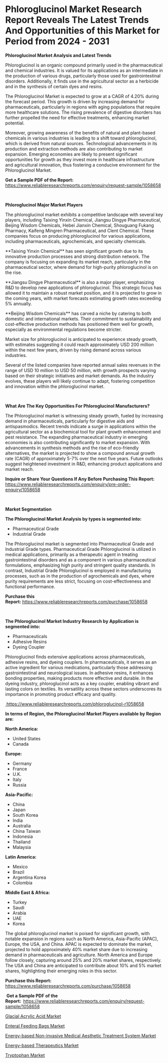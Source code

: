 <p><h1>Phloroglucinol Market Research Report Reveals The Latest Trends And Opportunities of this Market for Period from 2024 - 2031</h1></p><p><strong>Phloroglucinol Market Analysis and Latest Trends</strong></p>
<p><p>Phloroglucinol is an organic compound primarily used in the pharmaceutical and chemical industries. It is valued for its applications as an intermediate in the production of various drugs, particularly those used for gastrointestinal disorders. Additionally, it finds use in the agricultural sector as a herbicide and in the synthesis of certain dyes and resins. </p><p>The Phloroglucinol Market is expected to grow at a CAGR of 4.20% during the forecast period. This growth is driven by increasing demand for pharmaceuticals, particularly in regions with aging populations that require more healthcare solutions. The rising prevalence of digestive disorders has further propelled the need for effective treatments, enhancing market potential. </p><p>Moreover, growing awareness of the benefits of natural and plant-based chemicals in various industries is leading to a shift toward phloroglucinol, which is derived from natural sources. Technological advancements in its production and extraction methods are also contributing to market expansion. Emerging economies are likely to present significant opportunities for growth as they invest more in healthcare infrastructure and agricultural innovation, thus fostering a conducive environment for the Phloroglucinol Market.</p></p>
<p><strong>Get a Sample PDF of the Report:&nbsp;</strong> <a href="https://www.reliableresearchreports.com/enquiry/request-sample/1058658?utm_campaign=7&utm_medium=2&utm_source=Github&utm_content=ia&utm_term=05112024&utm_id=phloroglucinol">https://www.reliableresearchreports.com/enquiry/request-sample/1058658</a></p>
<p>&nbsp;</p>
<p><strong>Phloroglucinol Major Market Players</strong></p>
<p><p>The phloroglucinol market exhibits a competitive landscape with several key players, including Taixing Yinxin Chemical, Jiangsu Dingye Pharmaceutical, Beijing Wisdom Chemicals, Hebei Jianxin Chemical, Shouguang Fukang Pharmacy, Kaifeng Mingren Pharmaceutical, and Clent Chemical. These companies focus on producing phloroglucinol for various applications, including pharmaceuticals, agrochemicals, and specialty chemicals.</p><p>**Taixing Yinxin Chemical** has seen significant growth due to its innovative production processes and strong distribution network. The company is focusing on expanding its market reach, particularly in the pharmaceutical sector, where demand for high-purity phloroglucinol is on the rise.</p><p>**Jiangsu Dingye Pharmaceutical** is also a major player, emphasizing R&D to develop new applications of phloroglucinol. This strategic focus has allowed it to maintain a robust market position, and it is projected to grow in the coming years, with market forecasts estimating growth rates exceeding 5% annually.</p><p>**Beijing Wisdom Chemicals** has carved a niche by catering to both domestic and international markets. Their commitment to sustainability and cost-effective production methods has positioned them well for growth, especially as environmental regulations become stricter.</p><p>Market size for phloroglucinol is anticipated to experience steady growth, with estimates suggesting it could reach approximately USD 200 million within the next few years, driven by rising demand across various industries. </p><p>Several of the listed companies have reported annual sales revenues in the range of USD 10 million to USD 50 million, with growth prospects varying based on their strategic initiatives and market demands. As the industry evolves, these players will likely continue to adapt, fostering competition and innovation within the phloroglucinol market.</p></p>
<p>&nbsp;</p>
<p><strong>What Are The Key Opportunities For Phloroglucinol Manufacturers?</strong></p>
<p><p>The Phloroglucinol market is witnessing steady growth, fueled by increasing demand in pharmaceuticals, particularly for digestive aids and antispasmodics. Recent trends indicate a surge in applications within the agricultural sector as a biochemical tool for plant growth enhancement and pest resistance. The expanding pharmaceutical industry in emerging economies is also contributing significantly to market expansion. With advancements in synthesis methods and the rise of eco-friendly alternatives, the market is projected to show a compound annual growth rate (CAGR) of approximately 5-7% over the next five years. Future outlooks suggest heightened investment in R&D, enhancing product applications and market reach.</p></p>
<p><strong>Inquire or Share Your Questions If Any Before Purchasing This Report:</strong> <a href="https://www.reliableresearchreports.com/enquiry/pre-order-enquiry/1058658?utm_campaign=7&utm_medium=2&utm_source=Github&utm_content=ia&utm_term=05112024&utm_id=phloroglucinol">https://www.reliableresearchreports.com/enquiry/pre-order-enquiry/1058658</a></p>
<p>&nbsp;</p>
<p><strong>Market Segmentation</strong></p>
<p><strong>The Phloroglucinol Market Analysis by types is segmented into:</strong></p>
<p><ul><li>Pharmaceutical Grade</li><li>Industrial Grade</li></ul></p>
<p><p>The Phloroglucinol market is segmented into Pharmaceutical Grade and Industrial Grade types. Pharmaceutical Grade Phloroglucinol is utilized in medical applications, primarily as a therapeutic agent in treating gastrointestinal disorders and as a component in various pharmaceutical formulations, emphasizing high purity and stringent quality standards. In contrast, Industrial Grade Phloroglucinol is employed in manufacturing processes, such as in the production of agrochemicals and dyes, where purity requirements are less strict, focusing on cost-effectiveness and functional performance.</p></p>
<p><strong>Purchase this Report:&nbsp;</strong><a href="https://www.reliableresearchreports.com/purchase/1058658?utm_campaign=7&utm_medium=2&utm_source=Github&utm_content=ia&utm_term=05112024&utm_id=phloroglucinol">https://www.reliableresearchreports.com/purchase/1058658</a></p>
<p>&nbsp;</p>
<p><strong>The Phloroglucinol Market Industry Research by Application is segmented into:</strong></p>
<p><ul><li>Pharmaceuticals</li><li>Adhesive Resins</li><li>Dyeing Coupler</li></ul></p>
<p><p>Phloroglucinol finds extensive applications across pharmaceuticals, adhesive resins, and dyeing couplers. In pharmaceuticals, it serves as an active ingredient for various medications, particularly those addressing gastrointestinal and neurological issues. In adhesive resins, it enhances bonding properties, making products more effective and durable. In the dyeing industry, phloroglucinol acts as a key coupler, enabling vibrant and lasting colors on textiles. Its versatility across these sectors underscores its importance in promoting product efficacy and quality.</p></p>
<p><a href="https://www.reliableresearchreports.com/phloroglucinol-r1058658?utm_campaign=7&utm_medium=2&utm_source=Github&utm_content=ia&utm_term=05112024&utm_id=phloroglucinol">&nbsp;https://www.reliableresearchreports.com/phloroglucinol-r1058658</a></p>
<p><strong>In terms of Region, the Phloroglucinol Market Players available by Region are:</strong></p>
<p>
    <p> <strong> North America: </strong>
        <ul>
            <li>United States</li>
            <li>Canada</li>
        </ul>
        </p> 
    <p> <strong> Europe: </strong>
        <ul>
            <li>Germany</li>
            <li>France</li>
            <li>U.K.</li>
            <li>Italy</li>
            <li>Russia</li>
        </ul>
        </p> 
    <p> <strong> Asia-Pacific: </strong>
        <ul>
            <li>China</li>
            <li>Japan</li>
            <li>South Korea</li>
            <li>India</li>
            <li>Australia</li>
            <li>China Taiwan</li>
            <li>Indonesia</li>
            <li>Thailand</li>
            <li>Malaysia</li>
        </ul>
        </p> 
    <p> <strong> Latin America: </strong>
        <ul>
            <li>Mexico</li>
            <li>Brazil</li>
            <li>Argentina Korea</li>
            <li>Colombia</li>
        </ul>
        </p> 
    <p> <strong> Middle East & Africa: </strong>
        <ul>
            <li>Turkey</li>
            <li>Saudi</li>
            <li>Arabia</li>
            <li>UAE</li>
            <li>Korea</li>
        </ul>
    </p>
    </p>
<p><p>The global phloroglucinol market is poised for significant growth, with notable expansion in regions such as North America, Asia-Pacific (APAC), Europe, the USA, and China. APAC is expected to dominate the market, projected to hold approximately 40% market share due to increasing demand in pharmaceuticals and agriculture. North America and Europe follow closely, capturing around 25% and 20% market shares, respectively. The USA and China are anticipated to contribute about 10% and 5% market shares, highlighting their emerging roles in this sector.</p></p>
<p><strong>Purchase this Report: </strong><a href="https://www.reliableresearchreports.com/purchase/1058658?utm_campaign=7&utm_medium=2&utm_source=Github&utm_content=ia&utm_term=05112024&utm_id=phloroglucinol">https://www.reliableresearchreports.com/purchase/1058658</a></p>
<p>&nbsp;<strong>Get a Sample PDF of the Report:&nbsp;&nbsp;</strong><a href="https://www.reliableresearchreports.com/enquiry/request-sample/1058658?utm_campaign=7&utm_medium=2&utm_source=Github&utm_content=ia&utm_term=05112024&utm_id=phloroglucinol">https://www.reliableresearchreports.com/enquiry/request-sample/1058658</a></p>
<p><strong></strong></p>
<p><p><a href="https://github.com/MelgarBasny/Market-Research-Report-List-1/blob/main/glacial-acrylic-acid-market.md?utm_campaign=7&utm_medium=2&utm_source=Github&utm_content=ia&utm_term=05112024&utm_id=phloroglucinol">Glacial Acrylic Acid Market</a></p><p><a href="https://issuu.com/reportprime-2/docs/enteral-feeding-bags-market-size-20_3950bc406ed5af?utm_campaign=7&utm_medium=2&utm_source=Github&utm_content=ia&utm_term=05112024&utm_id=phloroglucinol">Enteral Feeding Bags Market</a></p><p><a href="https://issuu.com/reportprime-2/docs/energy-based-non-invasive-medical-a_4b80518d746c8d?utm_campaign=7&utm_medium=2&utm_source=Github&utm_content=ia&utm_term=05112024&utm_id=phloroglucinol">Energy-based Non-invasive Medical Aesthetic Treatment System Market</a></p><p><a href="https://issuu.com/reportprime-2/docs/energy-based-therapeutics-market-si_7e4ce76fb5155b?utm_campaign=7&utm_medium=2&utm_source=Github&utm_content=ia&utm_term=05112024&utm_id=phloroglucinol">Energy-based Therapeutics Market</a></p><p><a href="https://github.com/darientvns/Market-Research-Report-List-1/blob/main/tryptophan-market.md?utm_campaign=7&utm_medium=2&utm_source=Github&utm_content=ia&utm_term=05112024&utm_id=phloroglucinol">Tryptophan Market</a></p></p>